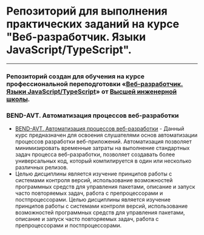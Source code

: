 # Репозиторий для выполнения практических заданий на курсе "Веб-разработчик. Языки JavaScript/TypeScript".

---

### Репозиторий создан для обучения на курсе профессиональной переподготовки «[Веб-разработчик. Языки JavaScript/TypeScript](http://hse.spbstu.ru/Retraining/Programs/Javascript-Developer)» от [Высшей инженерной школы](http://hse.spbstu.ru/).

### BEND-AVT. Автоматизация процессов веб-разработки
*  [BEND-AVT. Автоматизация процессов веб-разработки](https://hse.spbstu.ru/Retraining/Course/BEND-AVT-Avtomatizaciya-processov-veb-razrabotki/2560/) - Данный курс предназначен для освоения слушателями основ автоматизации процессов разработки веб-приложений. Автоматизация позволяет минимизировать временные затраты на выполнение стандартных задач процесса веб-разработки, позволяет создавать более универсальных код, который компилируется в один или несколько различных релизов. 
* Целью дисциплины является изучение принципов работы с системами контроля версий, использование возможностей программных средств для управления пакетами, описание и запуск часто повторяемых задач, работа с препроцессорами и постпроцессорами.
Целью дисциплины является изучение принципов работы с системами контроля версий, использование возможностей программных средств для управления пакетами, описание и запуск часто повторяемых задач, работа с препроцессорами и постпроцессорами.

